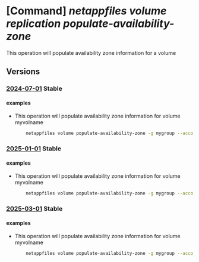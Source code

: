 # [Command] _netappfiles volume replication populate-availability-zone_

This operation will populate availability zone information for a volume

## Versions

### [2024-07-01](/Resources/mgmt-plane/L3N1YnNjcmlwdGlvbnMve30vcmVzb3VyY2Vncm91cHMve30vcHJvdmlkZXJzL21pY3Jvc29mdC5uZXRhcHAvbmV0YXBwYWNjb3VudHMve30vY2FwYWNpdHlwb29scy97fS92b2x1bWVzL3t9L3BvcHVsYXRlYXZhaWxhYmlsaXR5em9uZQ==/2024-07-01.xml) **Stable**

<!-- mgmt-plane /subscriptions/{}/resourcegroups/{}/providers/microsoft.netapp/netappaccounts/{}/capacitypools/{}/volumes/{}/populateavailabilityzone 2024-07-01 -->

#### examples

- This operation will populate availability zone information for volume myvolname
    ```bash
        netappfiles volume populate-availability-zone -g mygroup --account-name myaccname --pool-name mypoolname --name myvolname
    ```

### [2025-01-01](/Resources/mgmt-plane/L3N1YnNjcmlwdGlvbnMve30vcmVzb3VyY2Vncm91cHMve30vcHJvdmlkZXJzL21pY3Jvc29mdC5uZXRhcHAvbmV0YXBwYWNjb3VudHMve30vY2FwYWNpdHlwb29scy97fS92b2x1bWVzL3t9L3BvcHVsYXRlYXZhaWxhYmlsaXR5em9uZQ==/2025-01-01.xml) **Stable**

<!-- mgmt-plane /subscriptions/{}/resourcegroups/{}/providers/microsoft.netapp/netappaccounts/{}/capacitypools/{}/volumes/{}/populateavailabilityzone 2025-01-01 -->

#### examples

- This operation will populate availability zone information for volume myvolname
    ```bash
        netappfiles volume populate-availability-zone -g mygroup --account-name myaccname --pool-name mypoolname --name myvolname
    ```

### [2025-03-01](/Resources/mgmt-plane/L3N1YnNjcmlwdGlvbnMve30vcmVzb3VyY2Vncm91cHMve30vcHJvdmlkZXJzL21pY3Jvc29mdC5uZXRhcHAvbmV0YXBwYWNjb3VudHMve30vY2FwYWNpdHlwb29scy97fS92b2x1bWVzL3t9L3BvcHVsYXRlYXZhaWxhYmlsaXR5em9uZQ==/2025-03-01.xml) **Stable**

<!-- mgmt-plane /subscriptions/{}/resourcegroups/{}/providers/microsoft.netapp/netappaccounts/{}/capacitypools/{}/volumes/{}/populateavailabilityzone 2025-03-01 -->

#### examples

- This operation will populate availability zone information for volume myvolname
    ```bash
        netappfiles volume populate-availability-zone -g mygroup --account-name myaccname --pool-name mypoolname --name myvolname
    ```
